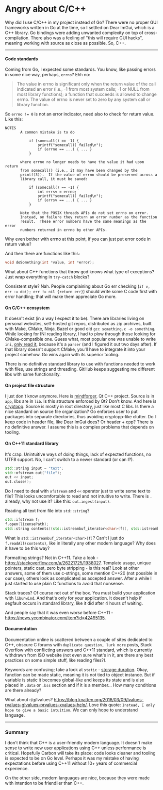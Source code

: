 Angry about C/C++
=================

Why did I use C/C++ in my project instead of Go? There were no proper GUI frameworks written in Go at the time, so I
settled on Dear ImGui, which is a C++ library. Go bindings were adding unwanted complexity on top of cross-compilation.
There also was a feeling of "this will require GUI hacks", meaning working with source as close as possible. So, C++.

---

#### Code standards

Coming from Go, I expected some standards. You know, like passing errors in some nice way, perhaps, `errno`? Ehh no:

> The value in errno is significant only when the return value of the call indicated an error (i.e., -1 from most system
> calls; -1 or NULL from most library functions); a function that succeeds is allowed to change errno. The value of
> errno is never set to zero by any system call or library function.

So `errno != 0` is not an error indicator, need also to check for return value. Like this:

```shell
NOTES
       A common mistake is to do

           if (somecall() == -1) {
               printf("somecall() failed\n");
               if (errno == ...) { ... }
           }

       where errno no longer needs to have the value it had upon return
       from somecall() (i.e., it may have been changed by the
       printf(3)).  If the value of errno should be preserved across a
       library call, it must be saved:

           if (somecall() == -1) {
               int errsv = errno;
               printf("somecall() failed\n");
               if (errsv == ...) { ... }
           }
           
       Note that the POSIX threads APIs do not set errno on error.
       Instead, on failure they return an error number as the function
       result.  These error numbers have the same meanings as the error
       numbers returned in errno by other APIs.
```

Why even bother with errno at this point, if you can just put error code in return value?

And then there are functions like this:

```C
void doSomething(int *value, int *error);
```

What about C++ functions that throw god knows what type of exceptions? Just wrap everything in `try-catch` blocks?

Consistent style? Nah. People complaining about Go err checking (`if v, err := do(); err != nil {return err}`) should
write some C code first with error handling; that will make them appreciate Go more.

#### On C/C++ ecosystem

It doesn't exist (in a way I expect it to be). There are libraries living on personal websites,
self-hosted git repos, distributed as zip archives, built with Make, CMake, Ninja, Bazel or good
old `gcc something.c -o something`. While looking for INI reading library, I had to plow through those looking for
CMake-compatible one. Guess what, most popular one was unable to
write `ini`, [only read it](https://github.com/ndevilla/iniparser/issues/91), because it's a `parser` (and I figured it
out two days after). If that library doesn't support CMake, you'll have to integrate it into your project somehow. Go
wins again with its superior tooling.

There is no definitive standard library to use with functions needed to work with files, use strings and threading.
GitHub keeps suggesting me different libs with same functionality.

#### On project file structure

I just don't know anymore. Here is [mindforger](https://github.com/dvorka/mindforger),
Qt C++ project. Source is in `app`, libs are in `lib`. Is this structure enforced by Qt? Don't know. And here
is [cryptopp](https://github.com/weidai11/cryptopp). Source is mostly in root directory, just like most C libs. Is there
a nice standard on source file organization? Go enforces user to put packages into separate directories, thus avoiding
cryptopp-like clutter. Do I keep code in header file, like Dear ImGui does? Or header + cpp? There is no definitive
answer. I assume this is a complex problems that depends on tooling.

#### On C++11 standard library

It's crap. Unintuitive ways of doing things, lack of expected functions, no UTF8 support. No, I can't switch to a newer
standard (or can I?).

```c++
std::string input = "text";
std::ofstream out("file");
out << input;
out.close();
```

Do I need to deal with `ofstream` and `<<` operator just to write some text to file? This looks uncomfortable to read
and not intuitive to write. There is `.` already, why not use it? Like this: `out.ingest(input)`.

Reading all text from file into `std::string`?

```c++
std::ifstream f;
f.open(licensePath);
std::string contents((std::istreambuf_iterator<char>(f)), std::istreambuf_iterator<char>());
```

What is `std::istreambuf_iterator<char>(f)`? Can't I just do `f.readAll(contents)`, like in literally any other
modern language? Why does it have to be this way?

Formatting strings? Not in C++11. Take a look - https://stackoverflow.com/a/26221725/1938027. Template usage, unique
pointers, static cast, zero byte stripping - is this real? Look at other answers, some of them use c-strings, some
mention C++20 (not possible in our case), others look as complicated as accepted answer. After a while I just started to
use plain C functions to avoid that nonsense.

Stack traces? Of course not out of the box. You must build your application with `libunwind`. And that's only for your
application. It doesn't help if segfault occurs in standard library, like it did after 4 hours of waiting.

And people say that it was even *worse* before C++11 - https://news.ycombinator.com/item?id=42495135.

#### Documentation

Documentation online is scattered between a couple of sites dedicated to C++, obscure C forums
with `duplicate question, lurk more` posts, Stack Overflow with conflicting answers and C++11 standard, which is
currently withdrawn from ISO website (not even sure what's in it, are there any best practices on some simple stuff,
like reading files?).

Keywords are confusing; take a look
at `static` - [storage duration](https://en.cppreference.com/w/cpp/language/storage_duration). Okay, function can be
made static, meaning it is not tied to object instance. But if variable is static it becomes global-like and keeps its
state and is also placed in `.data` or `.bss` section and if it is a member... How many conditions are there already?

What about r/g/lvalues? https://blog.knatten.org/2018/03/09/lvalues-rvalues-glvalues-prvalues-xvalues-help/. Love this
quote: `Instead, I only hope to give a basic intuition`. We can only hope to understand language.

---

### Summary

I don't think that C++ is a user-friendly modern language. It doesn't make sense to write new user applications using
C++ unless performance is critical. Hopefully Carbon will take its place: code looks cleaner and tooling is expected to
be on Go level. Perhaps it was my mistake of having expectations before using C++11 without 10+ years of commercial
experience.

On the other side, modern languages are nice, because they were made with intention to be friendlier than C++.